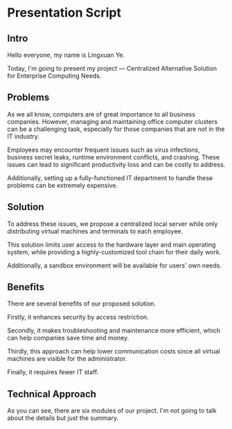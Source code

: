 # Presentation Script

## Intro

Hello everyone, my name is Lingxuan Ye.

Today, I'm going to present my project — Centralized Alternative Solution for Enterprise Computing Needs.

## Problems

As we all know, computers are of great importance to all business companies. However, managing and maintaining office computer clusters can be a challenging task, especially for those companies that are not in the IT industry.

Employees may encounter frequent issues such as virus infections, business secret leaks, runtime environment conflicts, and crashing. These issues can lead to significant productivity loss and can be costly to address.

Additionally, setting up a fully-functioned IT department to handle these problems can be extremely expensive.

## Solution

To address these issues, we propose a centralized local server while only distributing virtual machines and terminals to each employee.

This solution limits user access to the hardware layer and main operating system, while providing a highly-customized tool chain for their daily work. 

Additionally, a sandbox environment will be available for users' own needs.

## Benefits

There are several benefits of our proposed solution.

Firstly, it enhances security by access restriction.

Secondly, it makes troubleshooting and maintenance more efficient, which can help companies save time and money. 

Thirdly, this approach can help lower communication costs since all virtual machines are visible for the  administrator.

Finally, it requires fewer IT staff.

## Technical Approach

As you can see, there are six modules of our project. I'm not going to talk about the details but just the summary.
